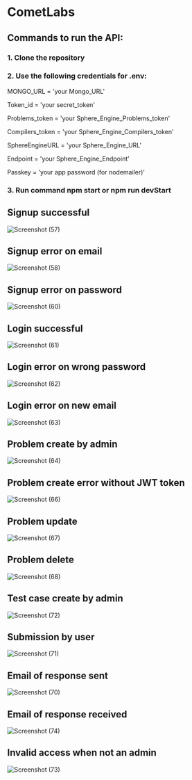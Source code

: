 # CometLabs

## Commands to run the API:
### 1. Clone the repository
### 2. Use the following credentials for .env:
MONGO_URL = 'your Mongo_URL'

Token_id =  'your secret_token'

Problems_token =  'your Sphere_Engine_Problems_token'

Compilers_token = 'your Sphere_Engine_Compilers_token'

SphereEngineURL = 'your Sphere_Engine_URL'

Endpoint = 'your Sphere_Engine_Endpoint'

Passkey = 'your app password (for nodemailer)'

### 3. Run command npm start or npm run devStart

## Signup successful
![Screenshot (57)](https://github.com/ParthNBarai/CometLabs/assets/88841198/02843fe1-c62e-4912-a7b9-25acf67c5692)

## Signup error on email
![Screenshot (58)](https://github.com/ParthNBarai/CometLabs/assets/88841198/d0e00e73-7b8a-44ef-99f6-002053797ac0)

## Signup error on password
![Screenshot (60)](https://github.com/ParthNBarai/CometLabs/assets/88841198/81d5041f-0f6a-4a30-a442-dafafd5b1c52)

## Login successful
![Screenshot (61)](https://github.com/ParthNBarai/CometLabs/assets/88841198/b91569e5-415a-4586-b79f-5900538f8eb8)

## Login error on wrong password
![Screenshot (62)](https://github.com/ParthNBarai/CometLabs/assets/88841198/16f52de4-2d14-497a-ad35-772d9fd02fac)

## Login error on new email
![Screenshot (63)](https://github.com/ParthNBarai/CometLabs/assets/88841198/fd001c76-8fbd-4ae7-a541-8124603e2352)

## Problem create by admin
![Screenshot (64)](https://github.com/ParthNBarai/CometLabs/assets/88841198/641c886e-d444-4611-9c4b-6d11350e3b15)

## Problem create error without JWT token
![Screenshot (66)](https://github.com/ParthNBarai/CometLabs/assets/88841198/d5603754-6a8b-426c-9261-4b72f1659e78)

## Problem update
![Screenshot (67)](https://github.com/ParthNBarai/CometLabs/assets/88841198/0bd28500-5050-4165-a9e6-542165b37fe9)

## Problem delete
![Screenshot (68)](https://github.com/ParthNBarai/CometLabs/assets/88841198/17d6adcb-f2c4-4d38-bbc4-1e50c19822c2)

## Test case create by admin
![Screenshot (72)](https://github.com/ParthNBarai/CometLabs/assets/88841198/58baed5e-9b02-4b53-a6dd-9e6886851fa8)

## Submission by user
![Screenshot (71)](https://github.com/ParthNBarai/CometLabs/assets/88841198/89741323-4d60-4ae2-abef-a50bdafa9fec)

## Email of response sent
![Screenshot (70)](https://github.com/ParthNBarai/CometLabs/assets/88841198/d53eae6d-60ab-4caf-922e-a7951f5dbc20)

## Email of response received
![Screenshot (74)](https://github.com/ParthNBarai/CometLabs/assets/88841198/2966fe04-df19-435f-95dd-6c997794a251)

## Invalid access when not an admin
![Screenshot (73)](https://github.com/ParthNBarai/CometLabs/assets/88841198/381f77f5-df2c-4a42-833c-7b4727b2a805)


